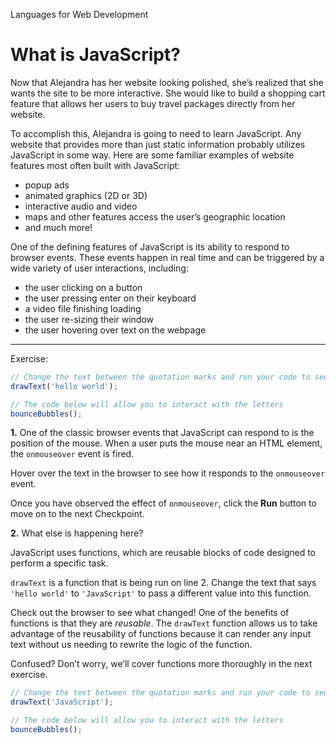 Languages for Web Development
# What is JavaScript?

Now that Alejandra has her website looking polished, she’s realized that she wants the site to be more interactive. She would like to build a shopping cart feature that allows her users to buy travel packages directly from her website.

To accomplish this, Alejandra is going to need to learn JavaScript. Any website that provides more than just static information probably utilizes JavaScript in some way. Here are some familiar examples of website features most often built with JavaScript:

-   popup ads
-   animated graphics (2D or 3D)
-   interactive audio and video
-   maps and other features access the user’s geographic location
-   and much more!

One of the defining features of JavaScript is its ability to respond to browser events. These events happen in real time and can be triggered by a wide variety of user interactions, including:

-   the user clicking on a button
-   the user pressing enter on their keyboard
-   a video file finishing loading
-   the user re-sizing their window
-   the user hovering over text on the webpage

---

Exercise:

```js
// Change the text between the quotation marks and run your code to see the name of your favorite language animated!
drawText('hello world');

// The code below will allow you to interact with the letters
bounceBubbles();
```

**1.** One of the classic browser events that JavaScript can respond to is the position of the mouse. When a user puts the mouse near an HTML element, the `onmouseover` event is fired.

Hover over the text in the browser to see how it responds to the `onmouseover` event.

Once you have observed the effect of `onmouseover`, click the **Run** button to move on to the next Checkpoint.

**2.** What else is happening here?

JavaScript uses functions, which are reusable blocks of code designed to perform a specific task.

`drawText` is a function that is being run on line 2. Change the text that says `'hello world'` to `'JavaScript'` to pass a different value into this function.

Check out the browser to see what changed! One of the benefits of functions is that they are _reusable_. The `drawText` function allows us to take advantage of the reusability of functions because it can render any input text without us needing to rewrite the logic of the function.

Confused? Don’t worry, we’ll cover functions more thoroughly in the next exercise.

```js
// Change the text between the quotation marks and run your code to see the name of your favorite language animated!
drawText('JavaScript');

// The code below will allow you to interact with the letters
bounceBubbles();
```
